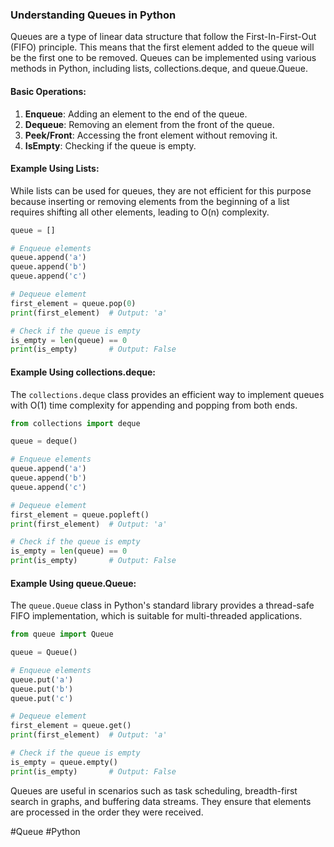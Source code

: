 ### Understanding Queues in Python

Queues are a type of linear data structure that follow the First-In-First-Out (FIFO) principle. This means that the first element added to the queue will be the first one to be removed. Queues can be implemented using various methods in Python, including lists, collections.deque, and queue.Queue.

#### Basic Operations:
1. **Enqueue**: Adding an element to the end of the queue.
2. **Dequeue**: Removing an element from the front of the queue.
3. **Peek/Front**: Accessing the front element without removing it.
4. **IsEmpty**: Checking if the queue is empty.

#### Example Using Lists:
While lists can be used for queues, they are not efficient for this purpose because inserting or removing elements from the beginning of a list requires shifting all other elements, leading to O(n) complexity.

```python
queue = []

# Enqueue elements
queue.append('a')
queue.append('b')
queue.append('c')

# Dequeue element
first_element = queue.pop(0)
print(first_element)  # Output: 'a'

# Check if the queue is empty
is_empty = len(queue) == 0
print(is_empty)       # Output: False
```

#### Example Using collections.deque:
The `collections.deque` class provides an efficient way to implement queues with O(1) time complexity for appending and popping from both ends.

```python
from collections import deque

queue = deque()

# Enqueue elements
queue.append('a')
queue.append('b')
queue.append('c')

# Dequeue element
first_element = queue.popleft()
print(first_element)  # Output: 'a'

# Check if the queue is empty
is_empty = len(queue) == 0
print(is_empty)       # Output: False
```

#### Example Using queue.Queue:
The `queue.Queue` class in Python's standard library provides a thread-safe FIFO implementation, which is suitable for multi-threaded applications.

```python
from queue import Queue

queue = Queue()

# Enqueue elements
queue.put('a')
queue.put('b')
queue.put('c')

# Dequeue element
first_element = queue.get()
print(first_element)  # Output: 'a'

# Check if the queue is empty
is_empty = queue.empty()
print(is_empty)       # Output: False
```

Queues are useful in scenarios such as task scheduling, breadth-first search in graphs, and buffering data streams. They ensure that elements are processed in the order they were received.

#Queue #Python